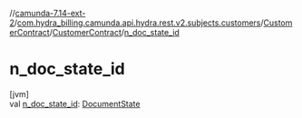 //[camunda-7.14-ext-2](../../../../index.md)/[com.hydra_billing.camunda.api.hydra.rest.v2.subjects.customers](../../index.md)/[CustomerContract](../index.md)/[CustomerContract](index.md)/[n_doc_state_id](n_doc_state_id.md)

# n_doc_state_id

[jvm]\
val [n_doc_state_id](n_doc_state_id.md): [DocumentState](../../../com.hydra_billing.camunda.api.hydra.common_types/-document-state/index.md)
